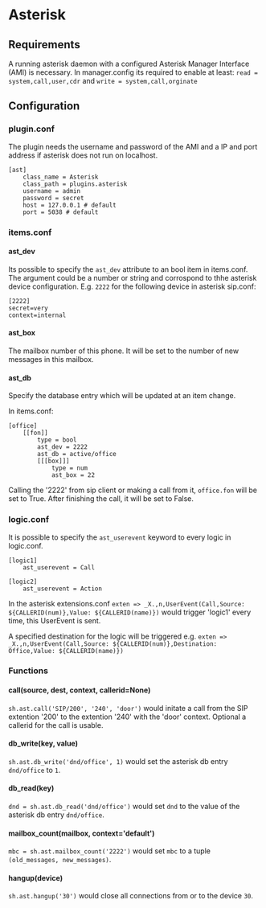# Asterisk

## Requirements

A running asterisk daemon with a configured Asterisk Manager Interface (AMI) is necessary.
In manager.config its required to enable at least:
``read = system,call,user,cdr`` and ``write = system,call,orginate``

## Configuration

### plugin.conf

The plugin needs the username and password of the AMI and a IP and port address if asterisk does not run on localhost. 

```
[ast]
    class_name = Asterisk
    class_path = plugins.asterisk
    username = admin
    password = secret
    host = 127.0.0.1 # default
    port = 5038 # default
```

### items.conf

#### ast_dev

Its possible to specify the ``ast_dev`` attribute to an bool item in items.conf. The argument could be a number or string and corrospond to thhe asterisk device configuration.
E.g. ``2222`` for the following device in asterisk sip.conf:

```
[2222]
secret=very
context=internal
```

#### ast_box
The mailbox number of this phone. It will be set to the number of new messages in this mailbox.

#### ast_db
Specify the database entry which will be updated at an item change.

In items.conf:

```
[office]
    [[fon]]
        type = bool
        ast_dev = 2222
        ast_db = active/office
        [[[box]]]
            type = num
            ast_box = 22
```

Calling the '2222' from sip client or making a call from it, ``office.fon`` will be set to True. After finishing the call, it will be set to False.


### logic.conf

It is possible to specify the `ast_userevent` keyword to every logic in logic.conf.

```
[logic1]
    ast_userevent = Call

[logic2]
    ast_userevent = Action
```

In the asterisk extensions.conf ``exten => _X.,n,UserEvent(Call,Source: ${CALLERID(num)},Value: ${CALLERID(name)})`` would trigger 'logic1' every time, this UserEvent is sent.

A specified destination for the logic will be triggered e.g. ``exten => _X.,n,UserEvent(Call,Source: ${CALLERID(num)},Destination: Office,Value: ${CALLERID(name)})``


### Functions


#### call(source, dest, context, callerid=None)

`sh.ast.call('SIP/200', '240', 'door')` would initate a call from the SIP extention '200' to the extention '240' with the 'door' context. Optional a callerid for the call is usable.

#### db_write(key, value)

``sh.ast.db_write('dnd/office', 1)`` would set the asterisk db entry ``dnd/office`` to ``1``.

#### db_read(key)

``dnd = sh.ast.db_read('dnd/office')`` would set ``dnd`` to the value of the asterisk db entry ``dnd/office``.

#### mailbox_count(mailbox, context='default')

``mbc = sh.ast.mailbox_count('2222')`` would set ``mbc`` to a tuple ``(old_messages, new_messages)``.

#### hangup(device)

``sh.ast.hangup('30')`` would close all connections from or to the device ``30``.

